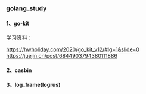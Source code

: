 ### golang_study

#### 1、go-kit

学习资料：

https://hwholiday.com/2020/go_kit_v12/#lg=1&slide=0
https://juejin.cn/post/6844903794380111886

#### 2、casbin

#### 3、log_frame(logrus)

